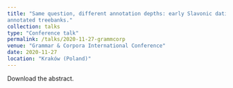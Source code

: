 ```yaml
---
title: "Same question, different annotation depths: early Slavonic dative absolute in deeply versus shallowly
annotated treebanks."
collection: talks
type: "Conference talk"
permalink: /talks/2020-11-27-grammcorp
venue: "Grammar & Corpora International Conference"
date: 2020-11-27
location: "Kraków (Poland)"
---
```

<a href="/images/GaC_2020_paper_25.pdf"><i class="fas fa-file-pdf"></i></a> Download the abstract.